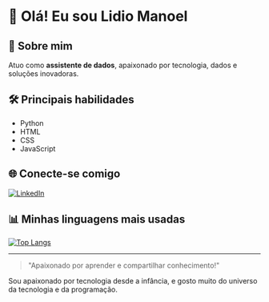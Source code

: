 # 👋 Olá! Eu sou Lidio Manoel

## 💼 Sobre mim
Atuo como **assistente de dados**, apaixonado por tecnologia, dados e soluções inovadoras.

## 🛠️ Principais habilidades
- Python
- HTML
- CSS
- JavaScript

## 🌐 Conecte-se comigo
[![LinkedIn](https://img.shields.io/badge/LinkedIn-lidiomanoel-blue?logo=linkedin&style=flat-square)](https://www.linkedin.com/in/lidiomanoel/)

## 📊 Minhas linguagens mais usadas
[![Top Langs](https://github-readme-stats.vercel.app/api/top-langs/?username=lidiomanoel&layout=compact&theme=tokyonight)](https://github.com/anuraghazra/github-readme-stats)

---

> "Apaixonado por aprender e compartilhar conhecimento!"

Sou apaixonado por tecnologia desde a infância, e gosto muito do universo da tecnologia e da programação.
